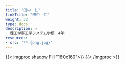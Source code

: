 ```yaml
---
title: "田中　仁"
linkTitle: "田中　仁"
weight: 32
type: docs
description: >
  理工学群工学システム学類　4年  
resources:
- src: "**.{png,jpg}"
---
```


{{< imgproc shadow Fill "160x160">}}
{{< /imgproc >}}




